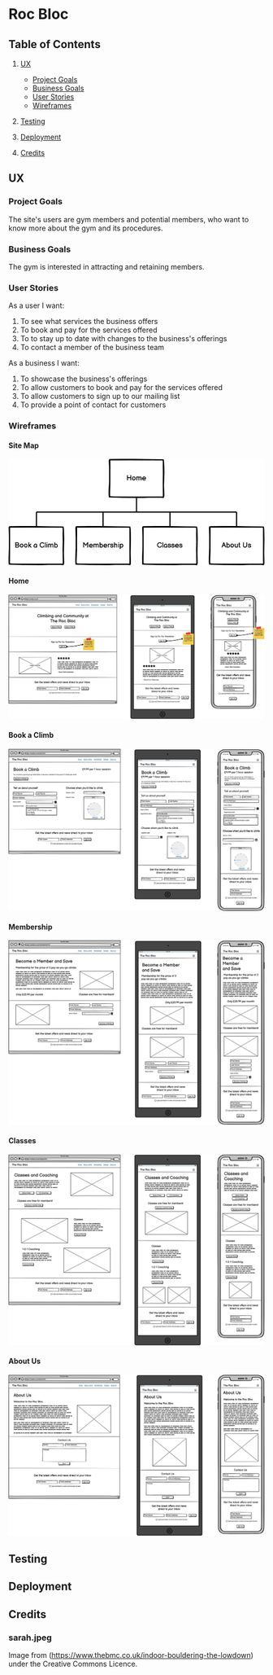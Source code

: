 # Roc Bloc

## Table of Contents

1. [UX](#ux)

   - [Project Goals](#project-goals)
   - [Business Goals](#business-goals)
   - [User Stories](#user-stories)
   - [Wireframes](#wireframes)

2. [Testing](#testing)
3. [Deployment](#deployment)
4. [Credits](#credits)

<a name="#ux"></a>

## UX

<a name="#project-goals"></a>

### Project Goals

The site's users are gym members and potential members, who want to know more about the gym and its procedures.

<a name="#business-goals"></a>

### Business Goals

The gym is interested in attracting and retaining members.

<a name="#user-stories"></a>

### User Stories

As a user I want:

1. To see what services the business offers
2. To book and pay for the services offered
3. To to stay up to date with changes to the business's offerings
4. To contact a member of the business team

As a business I want:

1. To showcase the business's offerings
2. To allow customers to book and pay for the services offered
3. To allow customers to sign up to our mailing list
4. To provide a point of contact for customers

<a name="#wireframes"></a>

### Wireframes

#### Site Map

![Site Map](documentation/images/site-map.png)

#### Home

![Home](documentation/images/home.png)

#### Book a Climb

![Book a Climb](documentation/images/book-a-climb.png)

#### Membership

![Membership](documentation/images/membership.png)

#### Classes

![Classes](documentation/images/classes.png)

#### About Us

![About Us](documentation/images/about-us.png)

<a name="#testing"></a>

## Testing

<a name="#deployment"></a>

## Deployment

<a name="#credits"></a>

## Credits

### sarah.jpeg

Image from (https://www.thebmc.co.uk/indoor-bouldering-the-lowdown) under the Creative Commons Licence.

